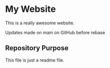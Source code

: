 # My Website 

This is a really awesome website.

Updates made on main on GitHub before rebase 

## Repository Purpose 

This file is just a readme file.

